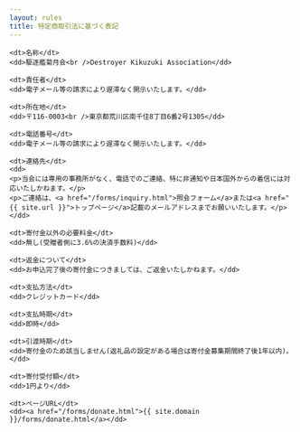 ```yaml
---
layout: rules
title: 特定商取引法に基づく表記
---
```

<section>
<div class="about-dl">
  <dl>
    
    <dt>名称</dt>
    <dd>駆逐艦菊月会<br />Destroyer Kikuzuki Association</dd>
    
    <dt>責任者</dt>
    <dd>電子メール等の請求により遅滞なく開示いたします。</dd>
        
    <dt>所在地</dt>
    <dd>〒116-0003<br />東京都荒川区南千住8丁目6番2号1305</dd>
    
    <dt>電話番号</dt>
    <dd>電子メール等の請求により遅滞なく開示いたします。</dd>
    
    <dt>連絡先</dt>
    <dd>
    <p>当会には専用の事務所がなく、電話でのご連絡、特に非通知や日本国外からの着信には対応いたしかねます。</p>
    <p>ご連絡は、<a href="/forms/inquiry.html">照会フォーム</a>または<a href="{{ site.url }}">トップページ</a>記載のメールアドレスまでお願いいたします。</p>
    </dd>
    
    <dt>寄付金以外の必要料金</dt>
    <dd>無し(受贈者側に3.6%の決済手数料)</dd>
    
    <dt>返金について</dt>
    <dd>お申込完了後の寄付金につきましては、ご返金いたしかねます。</dd>
    
    <dt>支払方法</dt>
    <dd>クレジットカード</dd>
    
    <dt>支払時期</dt>
    <dd>即時</dd>
    
    <dt>引渡時期</dt>
    <dd>寄付金のため該当しません(返礼品の設定がある場合は寄付金募集期間終了後1年以内)。</dd>

    <dt>寄付受付額</dt>
    <dd>1円より</dd>

    <dt>ページURL</dt>
    <dd><a href="/forms/donate.html">{{ site.domain }}/forms/donate.html</a></dd>

  </dl>
</div>
</section>
